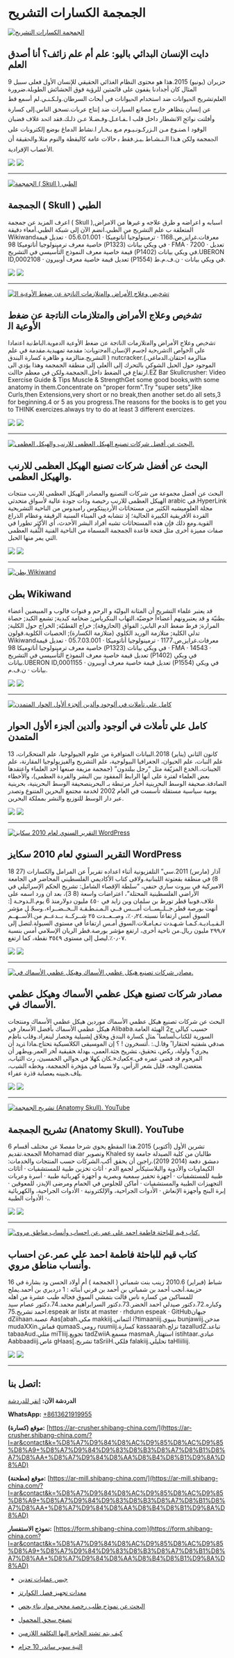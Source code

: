 # الجمجمة الكسارات التشريح

<a href="https://swt.shibang-china.com/?l=ar&img&k=%D8%A7%D9%84%D8%AC%D9%85%D8%AC%D9%85%D8%A9+%D8%A7%D9%84%D9%83%D8%B3%D8%A7%D8%B1%D8%A7%D8%AA+%D8%A7%D9%84%D8%AA%D8%B4%D8%B1%D9%8A%D8%AD" target="_blank">![الجمجمة الكسارات التشريح](http://static.shibang-china.com/all-800x300/530.jpg)</a>

## دايت الإنسان البدائي باليو: علم أم علم زائف؟ أنا أصدق العلم
9 حزيران (يونيو) 2015.هذا هو محتوى النظام الغذائي الحقيقي للإنسان الأول فعلى سبيل المثال كان أجدادنا يقفون على قائمتين للرؤية فوق الحشائش الطويلة.ضرورة العلمﺗﺸﺮﻳﺢ اﳊﻴﻮاﻧﺎت ﺿﺪ اﺳﺘﺨﺪام اﳊﻴﻮاﻧﺎت ﻓﻲ أﺑﺤﺎث اﻟﺴﺮﻃﺎن.وﻟـﻜـﻨـﻲ.ﻟﻢ أﺳﻤﻊ ﻗﻂ ﻋﻦ إﻧﺴﺎن ﻳﺘﻈﺎﻫﺮ ﺧﺎرج ﻣﺼﺎﻧﻊ اﻟﺴﻴﺎرات ﺿﺪ إﻧﺘﺎج ﻋﺮﺑﺎت.ﺗﺴﺤﻖ اﻟﻨﺎس.إﻟﻰ ﻛﺴﺎرة وأﻓﻠﺘﺖ ﻧﻮاﰋ اﻻﻧﺸﻄﺎر داﺧﻞ ﻗﻠﺐ ا ـﻔـﺎﻋـﻞ.وﻓـﻀـﻼ ﻋـﻦ ذﻟـﻚ.ﻓﻘﺪ اﲢﺪ ﻏﻼف ﻗﻀﺒﺎن اﻟﻮﻗﻮد ا ﺼﻨـﻮع ﻣـﻦ اﻟـﺰرﻛـﻮﻧـﻴـﻮم ﻣـﻊ ﺑـﺨـﺎر ا.ﻧﺸﺎط اﻟﺪﻣﺎغ ﺑﻮﺿﻊ إﻟﻜﺘﺮوﻧﺎت ﻋﻠﻰ اﳉﻤﺠﻤﺔ وﻟﻜﻦ ﻫـﺬا اﻟـﻨـﺸـﺎط ـﻴـﺰ.ﻓﻘﻂ ﺑ ﺣﺎﻻت ﻋﺎﻣﺔ ﻛﺎﻟﻴﻘﻈﺔ واﻟﻨﻮم ﻣﺜﻼ.واﳊﻘﻴﻘﺔ أن اﻷﻋﺼﺎب اﻹﻓﺮادﻳﺔ.


<a href="https://whatsapp.shibangsoft.com/WhatsApp.php" target="_blank" title="WhatsApp">![](http://static.shibang-china.com/icon/whatsapp.png)</a> <a href="https://swt.shibang-china.com/?l=ar&icon&k=%D8%A7%D9%84%D8%AC%D9%85%D8%AC%D9%85%D8%A9+%D8%A7%D9%84%D9%83%D8%B3%D8%A7%D8%B1%D8%A7%D8%AA+%D8%A7%D9%84%D8%AA%D8%B4%D8%B1%D9%8A%D8%AD" target="_blank">![](http://static.shibang-china.com/icon/chat-ar.png)</a>

---

<a href="https://swt.shibang-china.com/?l=ar&img&k=%D8%A7%D9%84%D8%AC%D9%85%D8%AC%D9%85%D8%A9+%D8%A7%D9%84%D9%83%D8%B3%D8%A7%D8%B1%D8%A7%D8%AA+%D8%A7%D9%84%D8%AA%D8%B4%D8%B1%D9%8A%D8%AD" target="_blank">![الجمجمة ( Skull ) الطبي](http://static.shibang-china.com/all-800x300/1195.jpg)</a>

## الجمجمة ( Skull ) الطبي
اعرف المزيد عن جمجمة ( Skull ),اسبابه و اعراضه و طرق علاجه و غيرها من الامراض المتعلقة ب علم التشريح من الطبي.انضم الآن إلى شبكة الطبي.أمعاء دقيقة Wikiwandمعرفات.غرايز,ص.1168 &middot; ترمينولوجيا أناتوميكا &middot; 05.6.01.001 &middot; تعديل قيمة خاصية معرف ترمينولوجيا أناتوميكا 98 (P1323) في ويكي بيانات &middot; FMA &middot; 7200 &middot; تعديل قيمة خاصية معرف النموذج التأسيسي في التشريح (P1402) في ويكي بيانات.UBERON ID,0002108 &middot; تعديل قيمة خاصية معرف أوبيرون (P1554) في ويكي بيانات &middot; ن.ف.م.ط.


<a href="https://whatsapp.shibangsoft.com/WhatsApp.php" target="_blank" title="WhatsApp">![](http://static.shibang-china.com/icon/whatsapp.png)</a> <a href="https://swt.shibang-china.com/?l=ar&icon&k=%D8%A7%D9%84%D8%AC%D9%85%D8%AC%D9%85%D8%A9+%D8%A7%D9%84%D9%83%D8%B3%D8%A7%D8%B1%D8%A7%D8%AA+%D8%A7%D9%84%D8%AA%D8%B4%D8%B1%D9%8A%D8%AD" target="_blank">![](http://static.shibang-china.com/icon/chat-ar.png)</a>

---

<a href="https://swt.shibang-china.com/?l=ar&img&k=%D8%A7%D9%84%D8%AC%D9%85%D8%AC%D9%85%D8%A9+%D8%A7%D9%84%D9%83%D8%B3%D8%A7%D8%B1%D8%A7%D8%AA+%D8%A7%D9%84%D8%AA%D8%B4%D8%B1%D9%8A%D8%AD" target="_blank">![ﺗﺷﺧﯾص وﻋﻼج اﻷﻣراض واﻟﻣﺗﻼزﻣﺎت اﻟﻧﺎﺗﺟﺔ ﻋن ﺿﻐط اﻷوﻋﯾﺔ اﻟ](http://static.shibang-china.com/all-800x300/785.jpg)</a>

## ﺗﺷﺧﯾص وﻋﻼج اﻷﻣراض واﻟﻣﺗﻼزﻣﺎت اﻟﻧﺎﺗﺟﺔ ﻋن ﺿﻐط اﻷوﻋﯾﺔ اﻟ
ﺗﺷﺧﯾص وﻋﻼج اﻷﻣراض واﻟﻣﺗﻼزﻣﺎت اﻟﻧﺎﺗﺟﺔ ﻋن ﺿﻐط اﻷوﻋﯾﺔ اﻟدﻣوﯾﺔ.اﻟﺑﺎطﻧﯾﺔ اﻋﺗﻣﺎدا ﻋﻟﯽ اﻟﺧواص اﻟﺗﺷرﯾﺣﯾﺔ ﻟﺟﺳم اﻹﻧﺳﺎن.اﻟﻣﺣﺗوﯾﺎت: مقدمة تمهيدية.مقدمة في علم التشريح.متالزمة و ظاهرة كسارة البندق ) nutcracker.(.متالزمة احتقان.الدماغي الموجود حول الحبل الشوكي بالتحرك إلى األعلى إلى منطقة الجمجمة وهذا يؤدي الى ارتفاع في الضغط داخل.الجمجمة.ولكن في معظم حاالت.EZ Bar Skullcrusher: Video Exercise Guide &amp; Tips Muscle &amp; StrengthGet some good books,with some anatomy in them.Concentrate on &quot;proper form&quot;.Try &quot;super sets&quot;,like Curls,then Extensions,very short or no break,then another set.do all sets,3 for beginning.4 or 5 as you progress.The reasons for the books is to get you to THINK exercizes.always try to do at least 3 different exercizes.


<a href="https://whatsapp.shibangsoft.com/WhatsApp.php" target="_blank" title="WhatsApp">![](http://static.shibang-china.com/icon/whatsapp.png)</a> <a href="https://swt.shibang-china.com/?l=ar&icon&k=%D8%A7%D9%84%D8%AC%D9%85%D8%AC%D9%85%D8%A9+%D8%A7%D9%84%D9%83%D8%B3%D8%A7%D8%B1%D8%A7%D8%AA+%D8%A7%D9%84%D8%AA%D8%B4%D8%B1%D9%8A%D8%AD" target="_blank">![](http://static.shibang-china.com/icon/chat-ar.png)</a>

---

<a href="https://swt.shibang-china.com/?l=ar&img&k=%D8%A7%D9%84%D8%AC%D9%85%D8%AC%D9%85%D8%A9+%D8%A7%D9%84%D9%83%D8%B3%D8%A7%D8%B1%D8%A7%D8%AA+%D8%A7%D9%84%D8%AA%D8%B4%D8%B1%D9%8A%D8%AD" target="_blank">![البحث عن أفضل شركات تصنيع الهيكل العظمى للارنب والهيكل العظمى.](http://static.shibang-china.com/all-800x300/1266.jpg)</a>

## البحث عن أفضل شركات تصنيع الهيكل العظمى للارنب والهيكل العظمى.
البحث عن أفضل مجموعة من شركات التصنيع والمصادر الهيكل العظمى للارنب منتجات الهيكل العظمى للارنب رخيصة وذات جودة عالية لأسواق متحدثي arabic في.HyperLink مجلة العلوميشبه الكثير من مستحاثات الأردپيتكوس راميدوس من الناحية التشريحية القردة الأفريقية الكبيرة الحالية؛ إذ تتشابه في الميناء السنية الرقيقة وعظام الذراع القوية.ومع ذلك فإن هذه المستحاثات تشبه أفراد البشر الأحدث، أي الأكثر تطورا في صفات مميزة أخرى مثل فتحة قاعدة الجمجمة المسماة من الناحية الفنية الثُّقبة العظمى التي يمر منها الحبل.


<a href="https://whatsapp.shibangsoft.com/WhatsApp.php" target="_blank" title="WhatsApp">![](http://static.shibang-china.com/icon/whatsapp.png)</a> <a href="https://swt.shibang-china.com/?l=ar&icon&k=%D8%A7%D9%84%D8%AC%D9%85%D8%AC%D9%85%D8%A9+%D8%A7%D9%84%D9%83%D8%B3%D8%A7%D8%B1%D8%A7%D8%AA+%D8%A7%D9%84%D8%AA%D8%B4%D8%B1%D9%8A%D8%AD" target="_blank">![](http://static.shibang-china.com/icon/chat-ar.png)</a>

---

<a href="https://swt.shibang-china.com/?l=ar&img&k=%D8%A7%D9%84%D8%AC%D9%85%D8%AC%D9%85%D8%A9+%D8%A7%D9%84%D9%83%D8%B3%D8%A7%D8%B1%D8%A7%D8%AA+%D8%A7%D9%84%D8%AA%D8%B4%D8%B1%D9%8A%D8%AD" target="_blank">![بطن Wikiwand](http://static.shibang-china.com/all-800x300/892.jpg)</a>

## بطن Wikiwand
قد يعتبر علماء التشريح أن المثانة البوليّة و الرحم و قنوات فالوب و المبيضين أعضاء بطنيّة و قد يعتبرونهم أعضاءاً حوضيّة.التهاب البنكرياس; ضخامة كبدية; تشمع الكبد; حصاة المرارة; فرط ضغط الدم البابي; الفواق (الحازوقة); خراج القطنيّة; الخراج حول الكلية; تدلي الكلية; متلازمة الوريد الكلوي (متلازمة الكسارة); الحصيات الكلوية.قولون Wikiwandمعرفات.غرايز,ص.1177 &middot; ترمينولوجيا أناتوميكا &middot; 05.7.03.001 &middot; تعديل قيمة خاصية معرف ترمينولوجيا أناتوميكا 98 (P1323) في ويكي بيانات &middot; FMA &middot; 14543 &middot; تعديل قيمة خاصية معرف النموذج التأسيسي في التشريح (P1402) في ويكي بيانات.UBERON ID,0001155 &middot; تعديل قيمة خاصية معرف أوبيرون (P1554) في ويكي بيانات &middot; ن.ف.م.


<a href="https://whatsapp.shibangsoft.com/WhatsApp.php" target="_blank" title="WhatsApp">![](http://static.shibang-china.com/icon/whatsapp.png)</a> <a href="https://swt.shibang-china.com/?l=ar&icon&k=%D8%A7%D9%84%D8%AC%D9%85%D8%AC%D9%85%D8%A9+%D8%A7%D9%84%D9%83%D8%B3%D8%A7%D8%B1%D8%A7%D8%AA+%D8%A7%D9%84%D8%AA%D8%B4%D8%B1%D9%8A%D8%AD" target="_blank">![](http://static.shibang-china.com/icon/chat-ar.png)</a>

---

<a href="https://swt.shibang-china.com/?l=ar&img&k=%D8%A7%D9%84%D8%AC%D9%85%D8%AC%D9%85%D8%A9+%D8%A7%D9%84%D9%83%D8%B3%D8%A7%D8%B1%D8%A7%D8%AA+%D8%A7%D9%84%D8%AA%D8%B4%D8%B1%D9%8A%D8%AD" target="_blank">![كامل علي تأملات في ألوجود وألدين ألجزء ألأول الحوار المتمدن](http://static.shibang-china.com/all-800x300/1431.jpg)</a>

## كامل علي تأملات في ألوجود وألدين ألجزء ألأول الحوار المتمدن
13 كانون الثاني (يناير) 2018.البيانات المتوافرة من علوم الجيولوجيا، علم المتحجّرات، علم النبات، علم الحيوان، الجغرافيا البيولوجية، علم التشريح والفيزيولوجيا المقارنة، علم الجينات،.الخدع المزيّفة مثل “رجل بيلتدون” (جمجمة مزيفة صنعها أحد العلماء واعتقدها بعض العلماء لفترة على أنها الرابط المفقود بين البشر والقردة العظمى)، والأخطاء الصادقة.صحيفة الوسط البحرينية أخبار مرتبطة بـ البحرينصحيفة الوسط البحرينية، بحرينية يومية سياسية مستقلة تأسست في العام 2002 لخدمة مجتمع البحرين المتنوع وتصدر عبر دار الوسط للتوزيع والنشر بمملكة البحرين.


<a href="https://whatsapp.shibangsoft.com/WhatsApp.php" target="_blank" title="WhatsApp">![](http://static.shibang-china.com/icon/whatsapp.png)</a> <a href="https://swt.shibang-china.com/?l=ar&icon&k=%D8%A7%D9%84%D8%AC%D9%85%D8%AC%D9%85%D8%A9+%D8%A7%D9%84%D9%83%D8%B3%D8%A7%D8%B1%D8%A7%D8%AA+%D8%A7%D9%84%D8%AA%D8%B4%D8%B1%D9%8A%D8%AD" target="_blank">![](http://static.shibang-china.com/icon/chat-ar.png)</a>

---

<a href="https://swt.shibang-china.com/?l=ar&img&k=%D8%A7%D9%84%D8%AC%D9%85%D8%AC%D9%85%D8%A9+%D8%A7%D9%84%D9%83%D8%B3%D8%A7%D8%B1%D8%A7%D8%AA+%D8%A7%D9%84%D8%AA%D8%B4%D8%B1%D9%8A%D8%AD" target="_blank">![التقرير السنوي لعام 2010  سكايز WordPress](http://static.shibang-china.com/all-800x300/717.jpg)</a>

## التقرير السنوي لعام 2010  سكايز WordPress
18 آذار (مارس) 2011.سي” التلفزيونية أثناء اعداده تقريراً عن المرامل والكسارات (27 8) في منطقة بقعتوتة اللبنانية.ولاقى كتاب الأكاديمي الفلسطيني المحاضر في الجامعة الاميركية في بيروت ساري حنفي، “سلطة الإقصاء الشامل: تشريح الحكم الإسرائيلي في الأراضي الفلسطينية المحتلة”، اعتراضات واسعة (8 3)، بعد ان ورد اسمه على غلاف.ﻓﻮﺑﻴﺎ ﻗﻄﺮ ﺗﻮرط ﺑﻦ ﺳﻠﻤﺎن وﺑﻦ زاﻳﺪ ﻓﻲ ٤٥٠ ﻣﻠﻴﻮن دوﻻرمنذ 6 يوم.اﻟـﺪوﺣـﺔ [: أﻧﻬﺖ ﺑﻮرﺻﺔ ﻗﻄﺮ.ﺟــﻠــﺴــﺎت أﻣـــﺲ ﻓــﻲ اﻟـﻤـﻨـﻄـﻘـﺔ اﻟــﺨــﻀــﺮاء،.وﺳﺠّ ﻞ ﻣﺆﺷﺮ اﻟﺴﻮق أﻣﺲ ارﺗﻔﺎﻋﺎً ﻧﺴﺒﺘﻪ.٠٫٢٤٪، وﺻــﻌــﺪت ٢٥ ﺷــﺮﻛــﺔ ﺑــﺪﻋــﻢ ﻣﻦ.اﻷﺳــﻬــﻢ اﻟـﻘـﻴـﺎدﻳـﺔ.ﻛـﻤـﺎ ﺷـﻬـﺪت ﺗـﻌـﺎﻣـﻼت.اﻟﺴﻮق أﻣـﺲ ارﺗﻔﺎﻋﺎً ﻓﻲ ﻣﺴﺘﻮى اﻟﺴﻴﻮﻟﺔ.ﻟﺘﺼﻞ إﻟﻰ ٢٩٩٫٧ ﻣﻠﻴﻮن رﻳﺎل.ﻣﻦ ﻧﺎﺣﻴﺔ أﺧﺮى، ارﺗﻔﻊ ﻣﺆﺷﺮ ﺑﻮرﺻﺔ.ﻗﻄﺮ اﻟﺮﻳﺎن اﻹﺳﻼﻣﻲ أﻣﺲ ﺑﻨﺴﺒﺔ ٠٫٠٧٪.ﻟﻴﺼﻞ إﻟﻰ ﻣﺴﺘﻮى ٣٥٤٩ ﻧﻘﻄﺔ، ﻛﻤﺎ ارﺗﻔﻊ.


<a href="https://whatsapp.shibangsoft.com/WhatsApp.php" target="_blank" title="WhatsApp">![](http://static.shibang-china.com/icon/whatsapp.png)</a> <a href="https://swt.shibang-china.com/?l=ar&icon&k=%D8%A7%D9%84%D8%AC%D9%85%D8%AC%D9%85%D8%A9+%D8%A7%D9%84%D9%83%D8%B3%D8%A7%D8%B1%D8%A7%D8%AA+%D8%A7%D9%84%D8%AA%D8%B4%D8%B1%D9%8A%D8%AD" target="_blank">![](http://static.shibang-china.com/icon/chat-ar.png)</a>

---

<a href="https://swt.shibang-china.com/?l=ar&img&k=%D8%A7%D9%84%D8%AC%D9%85%D8%AC%D9%85%D8%A9+%D8%A7%D9%84%D9%83%D8%B3%D8%A7%D8%B1%D8%A7%D8%AA+%D8%A7%D9%84%D8%AA%D8%B4%D8%B1%D9%8A%D8%AD" target="_blank">![مصادر شركات تصنيع هيكل عظمي الأسماك وهيكل عظمي الأسماك في.](http://static.shibang-china.com/all-800x300/251.jpg)</a>

## مصادر شركات تصنيع هيكل عظمي الأسماك وهيكل عظمي الأسماك في.
البحث عن شركات تصنيع هيكل عظمي الأسماك موردين هيكل عظمي الأسماك ومنتجات هيكل عظمي الأسماك بأفضل الأسعار في Alibaba.حسيب كيالي ج2 الهيئة العامة السورية للكتابﺃﺴﺎﺴﺎﹰ ﻤﺜل ﻜﺴﺎﺭﺓ ﺍﻟﺒﻨﺩﻕ ﻭﺤﻼﻕ ﺇﺸﺒﻴﻠﻴﺔ ﻭﺤﺼﺎﺭ ﻟﻴﻨﻐﺭﺍﺩ.ﻭﻗﻠﺏ ﻨﺎﻅﻡ ﺼﺩﻗﻲ ﺸﻔﺘﻴﻪ ﺍﺤﺘﻘﺎﺭﺍﹰ ﻭﻗﺎ.ل.: .ﺃﺘﺴﺨﺭﻭﻥ ! ؟ ﺇﻥ ﺍﻟﻤﻭﺴﻴﻘﻰ ﺍﻟﻜﻼﺴﻴﻜﻴﺔ ﺘﺤﺘﺎﺝ.ﻤﺎﺫﺍ ﺘﺭﻴﺩ ﺃﻥ ﻴﺠﺭﻱ؟ ﻭﻟﻭﻟﺔ، ﺭﻜﺽ، ﺘﺤﻘﻴﻕ، ﺘﺸﺭﻴﺢ ﺠﺜﺔ.ﺍﻟﻌﻤﻰ، ﺒﻬﺩﻟﺔ ﺤﻘﻴﻘﻴﺔ ﺁﺨﺭ ﺍﻟﻌﻤﺭ.ﻭﻴﻅﻬﺭ ﺃﻥ ﺍﻟﻤﺭﺤﻭﻡ ﻗﺩ ﻗﻀﻰ ﻋﻤﺭﻩ ﻓﻲ.»ﻜﻌﻴﻙ«.ﻜﺎﻥ ﻜﻬﻼ ﻓﻲ ﺤﻭﺍﻟﻲ ﺍﻟﺨﻤﺴﻴﻥ، ﺭﺙ ﺍﻟﺜﻴﺎﺏ، ﻤﺘﻐﻀﻥ.ﺍﻟﻭﺠﻪ، ﻗﻠﻴل ﺸﻌﺭ ﺍﻟﺭﺃﺱ، ﻭﻻ ﺴﻴﻤﺎ ﻓﻲ ﻤﺅﺨﺭﺓ ﺍﻟﺠﻤﺠﻤﺔ، ﻭﺨﻁﻪ ﺍﻟﺸﻴﺏ، ﻴﻠﻑ.ﺠﺒﻴﻨﻪ ﺒﻌﺼﺎﺒﺔ ﻗﺫﺭﺓ ﻋﻔﺭﺍﺀ.


<a href="https://whatsapp.shibangsoft.com/WhatsApp.php" target="_blank" title="WhatsApp">![](http://static.shibang-china.com/icon/whatsapp.png)</a> <a href="https://swt.shibang-china.com/?l=ar&icon&k=%D8%A7%D9%84%D8%AC%D9%85%D8%AC%D9%85%D8%A9+%D8%A7%D9%84%D9%83%D8%B3%D8%A7%D8%B1%D8%A7%D8%AA+%D8%A7%D9%84%D8%AA%D8%B4%D8%B1%D9%8A%D8%AD" target="_blank">![](http://static.shibang-china.com/icon/chat-ar.png)</a>

---

<a href="https://swt.shibang-china.com/?l=ar&img&k=%D8%A7%D9%84%D8%AC%D9%85%D8%AC%D9%85%D8%A9+%D8%A7%D9%84%D9%83%D8%B3%D8%A7%D8%B1%D8%A7%D8%AA+%D8%A7%D9%84%D8%AA%D8%B4%D8%B1%D9%8A%D8%AD" target="_blank">![تشريح الجمجمة (Anatomy Skull). YouTube](http://static.shibang-china.com/all-800x300/1064.jpg)</a>

## تشريح الجمجمة (Anatomy Skull). YouTube
6 تشرين الأول (أكتوبر) 2015.هذا المقطع يحوي شرحا مفصلا عن مختلف أقسام الجمجة.تقديم Mohamad diar وتصوير Khaled sy طالبان من كلية الصيدلة جامعة دمشق دفعة (2014 2019).راجين أن يحقق أكب.الشركات حسب المنتجات والخدمات: الكيماويات والأدوية والبلاستيكأبر لجمع الدم &middot; أثاث تخزين طبية للمستشفيات &middot; أثاثات طبية للمستشفيات &middot; أجهزة تحفيز سمعية وبصرية و أجهزة كهربائية طبية &middot; أسرة وعربات التجهيزات الطبية والمستشفيات &middot; أماكن للجلوس في الحمام ومرضى الإيدز، للمعوقين &middot; إبرة البنج وأجهزة الإنعاش &middot; الأدوات الجراحية، والإلكترونية &middot; الأدوات الجراحية، والكهربائية &middot; الأدوات الطبية،.


<a href="https://whatsapp.shibangsoft.com/WhatsApp.php" target="_blank" title="WhatsApp">![](http://static.shibang-china.com/icon/whatsapp.png)</a> <a href="https://swt.shibang-china.com/?l=ar&icon&k=%D8%A7%D9%84%D8%AC%D9%85%D8%AC%D9%85%D8%A9+%D8%A7%D9%84%D9%83%D8%B3%D8%A7%D8%B1%D8%A7%D8%AA+%D8%A7%D9%84%D8%AA%D8%B4%D8%B1%D9%8A%D8%AD" target="_blank">![](http://static.shibang-china.com/icon/chat-ar.png)</a>

---

<a href="https://swt.shibang-china.com/?l=ar&img&k=%D8%A7%D9%84%D8%AC%D9%85%D8%AC%D9%85%D8%A9+%D8%A7%D9%84%D9%83%D8%B3%D8%A7%D8%B1%D8%A7%D8%AA+%D8%A7%D9%84%D8%AA%D8%B4%D8%B1%D9%8A%D8%AD" target="_blank">![كتاب قيم للباحثة فاطمة احمد علي عمر.عن احساب وأنساب مناطق مروي.](http://static.shibang-china.com/all-800x300/15.jpg)</a>

## كتاب قيم للباحثة فاطمة احمد علي عمر.عن احساب وأنساب مناطق مروي.
16 شباط (فبراير) 2010.6 زينب بنت شمباتي ( الجمجمة ) أم أولاد الحسن ود بشارة في حزيمة.أنجب أحمد بن شمباتي بن أحمد بن قرني أبنائه : 1 درديري بن أحمد.يملح للمساكين من كساره ناس قالت بتمشي السوق فحاله طيب عشرة من اهله وكباره.72.دكتور صيدلي احمد الخضر.73.دكتور السرابراهيم محمد.74.دكتور عصام سيد احمد تشريح.75.espeak ar listx at master · rhdunn espeak · GitHubجيهان dZiihaan.عصبة Aas[abah.مكي makkiij.ائتماني i?timaaniij.بنيوي bunjawiij.مدخن mudaXXin.قماش qumaaS.رومي ruumiij.كسارة kassaarah.تزلج tazalludZ.تباعد tabaaAud.مثلي miTliij.تجويع tadZwiiA.مسمع masmaA.استهتار istihtaar.عبادي Aabbaadiij.غاص gHaas[.تشريح taSriiH.فلكي falakiij.تحليلي taHliiliij.


<a href="https://whatsapp.shibangsoft.com/WhatsApp.php" target="_blank" title="WhatsApp">![](http://static.shibang-china.com/icon/whatsapp.png)</a> <a href="https://swt.shibang-china.com/?l=ar&icon&k=%D8%A7%D9%84%D8%AC%D9%85%D8%AC%D9%85%D8%A9+%D8%A7%D9%84%D9%83%D8%B3%D8%A7%D8%B1%D8%A7%D8%AA+%D8%A7%D9%84%D8%AA%D8%B4%D8%B1%D9%8A%D8%AD" target="_blank">![](http://static.shibang-china.com/icon/chat-ar.png)</a>

---
## اتصل بنا:

**الدردشة الآن:** [انقر للدردشة](https://swt.shibang-china.com?l=ar&contact&k=%D8%A7%D9%84%D8%AC%D9%85%D8%AC%D9%85%D8%A9+%D8%A7%D9%84%D9%83%D8%B3%D8%A7%D8%B1%D8%A7%D8%AA+%D8%A7%D9%84%D8%AA%D8%B4%D8%B1%D9%8A%D8%AD)

**WhatsApp:**  [+8613621919955](https://whatsapp.shibangsoft.com/WhatsApp.php)

**موقع (كسارة):** [https://ar-crusher.shibang-china.com/](https://ar-crusher.shibang-china.com/?l=ar&contact&k=%D8%A7%D9%84%D8%AC%D9%85%D8%AC%D9%85%D8%A9+%D8%A7%D9%84%D9%83%D8%B3%D8%A7%D8%B1%D8%A7%D8%AA+%D8%A7%D9%84%D8%AA%D8%B4%D8%B1%D9%8A%D8%AD)

**موقع (مطحنة):** [https://ar-mill.shibang-china.com/](https://ar-mill.shibang-china.com/?l=ar&contact&k=%D8%A7%D9%84%D8%AC%D9%85%D8%AC%D9%85%D8%A9+%D8%A7%D9%84%D9%83%D8%B3%D8%A7%D8%B1%D8%A7%D8%AA+%D8%A7%D9%84%D8%AA%D8%B4%D8%B1%D9%8A%D8%AD)

**نموذج الاستفسار:** [https://form.shibang-china.com](https://form.shibang-china.com?l=ar&contact&k=%D8%A7%D9%84%D8%AC%D9%85%D8%AC%D9%85%D8%A9+%D8%A7%D9%84%D9%83%D8%B3%D8%A7%D8%B1%D8%A7%D8%AA+%D8%A7%D9%84%D8%AA%D8%B4%D8%B1%D9%8A%D8%AD)

* [جبس عمليات تعدين](../21/%D8%AC%D8%A8%D8%B3%20%D8%B9%D9%85%D9%84%D9%8A%D8%A7%D8%AA%20%D8%AA%D8%B9%D8%AF%D9%8A%D9%86.md)

* [معدات تجهيز فصل الكوارتز](../25/%D9%85%D8%B9%D8%AF%D8%A7%D8%AA%20%D8%AA%D8%AC%D9%87%D9%8A%D8%B2%20%D9%81%D8%B5%D9%84%20%D8%A7%D9%84%D9%83%D9%88%D8%A7%D8%B1%D8%AA%D8%B2.md)

* [البحث عن نموذج طلب رخصة محجر مواد بناء بحص](../21/%D8%A7%D9%84%D8%A8%D8%AD%D8%AB%20%D8%B9%D9%86%20%D9%86%D9%85%D9%88%D8%B0%D8%AC%20%D8%B7%D9%84%D8%A8%20%D8%B1%D8%AE%D8%B5%D8%A9%20%D9%85%D8%AD%D8%AC%D8%B1%20%D9%85%D9%88%D8%A7%D8%AF%20%D8%A8%D9%86%D8%A7%D8%A1%20%D8%A8%D8%AD%D8%B5.md)

* [تصفح سحق المحمول](../23/%D8%AA%D8%B5%D9%81%D8%AD%20%D8%B3%D8%AD%D9%82%20%D8%A7%D9%84%D9%85%D8%AD%D9%85%D9%88%D9%84.md)

* [كيف يتم تشتد الحاجة إليها التكلفة اللازمين](../23/%D9%83%D9%8A%D9%81%20%D9%8A%D8%AA%D9%85%20%D8%AA%D8%B4%D8%AA%D8%AF%20%D8%A7%D9%84%D8%AD%D8%A7%D8%AC%D8%A9%20%D8%A5%D9%84%D9%8A%D9%87%D8%A7%20%D8%A7%D9%84%D8%AA%D9%83%D9%84%D9%81%D8%A9%20%D8%A7%D9%84%D9%84%D8%A7%D8%B2%D9%85%D9%8A%D9%86.md)

* [النية سوبر ساندر 10 حزام](../25/%D8%A7%D9%84%D9%86%D9%8A%D8%A9%20%D8%B3%D9%88%D8%A8%D8%B1%20%D8%B3%D8%A7%D9%86%D8%AF%D8%B1%2010%20%D8%AD%D8%B2%D8%A7%D9%85.md)